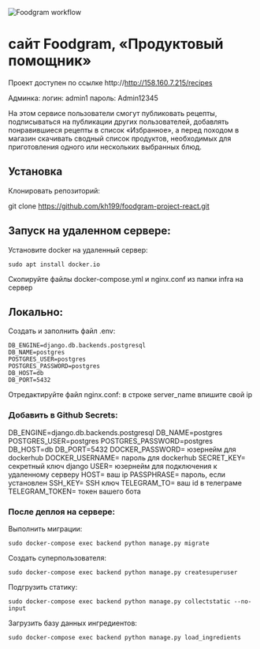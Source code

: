 ![Foodgram workflow](https://github.com/kh199/foodgram-project-react/actions/workflows/foodgram_workflow.yml/badge.svg)

# сайт Foodgram, «Продуктовый помощник»

Проект доступен по ссылке http://http://158.160.7.215/recipes

Aдминка:
логин: admin1
пароль: Admin12345

На этом сервисе пользователи смогут публиковать рецепты, подписываться на публикации других пользователей, добавлять понравившиеся рецепты в список «Избранное», а перед походом в магазин скачивать сводный список продуктов, необходимых для приготовления одного или нескольких выбранных блюд.

## Установка 

Клонировать репозиторий:

git clone https://github.com/kh199/foodgram-project-react.git

## Запуск на удаленном сервере:

Установите docker на удаленный сервер:
```
sudo apt install docker.io 

```
Скопируйте файлы docker-compose.yml и nginx.conf из папки infra на сервер

## Локально:

Создать и заполнить файл .env:
```
DB_ENGINE=django.db.backends.postgresql
DB_NAME=postgres
POSTGRES_USER=postgres
POSTGRES_PASSWORD=postgres
DB_HOST=db
DB_PORT=5432
```
Отредактируйте файл nginx.conf: в строке server_name впишите свой ip

### Добавить в Github Secrets:

DB_ENGINE=django.db.backends.postgresql
DB_NAME=postgres
POSTGRES_USER=postgres
POSTGRES_PASSWORD=postgres
DB_HOST=db
DB_PORT=5432
DOCKER_PASSWORD= юзернейм для dockerhub
DOCKER_USERNAME= пароль для dockerhub
SECRET_KEY= секретный ключ django
USER= юзернейм для подключения к удаленному серверу
HOST= ваш ip
PASSPHRASE= пароль, если установлен
SSH_KEY= SSH ключ
TELEGRAM_TO= ваш id в телеграме
TELEGRAM_TOKEN= токен вашего бота 


### После деплоя на сервере:

Выполнить миграции:
```
sudo docker-compose exec backend python manage.py migrate
```
Создать суперпользователя:
```
sudo docker-compose exec backend python manage.py createsuperuser
```
Подгрузить статику:
```
sudo docker-compose exec backend python manage.py collectstatic --no-input 
```
Загрузить базу данных ингредиентов:
```
sudo docker-compose exec backend python manage.py load_ingredients
```

